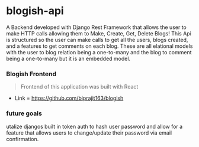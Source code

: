 # blogish-api
A Backend developed with Django Rest Framework that allows the user to make HTTP calls allowing them to Make, Create, Get, Delete Blogs!
This Api is structured so the user can make calls to get all the users, blogs created, and a features to get comments on each blog. These are all elational models with the user to blog relation being a one-to-many and the blog to comment being a one-to-many but it is an embedded model. 

### Blogish Frontend
> Frontend of this application was built with React
- Link = https://github.com/biprajit163/blogish

### future goals
utalize djangos built in token auth to hash user password and allow for a feature that allows users to change/update their password via email confirmation.


